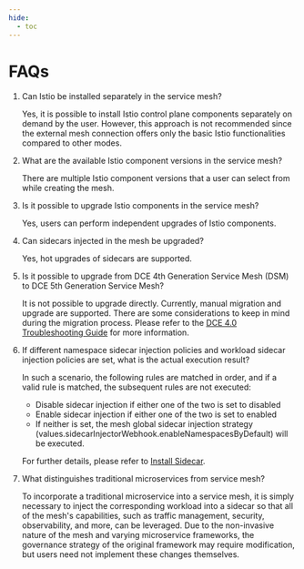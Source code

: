 ```yaml
---
hide:
  - toc
---
```


# FAQs

1. Can Istio be installed separately in the service mesh?

    Yes, it is possible to install Istio control plane components separately on demand by the user. However, this approach is not recommended since the external mesh connection offers only the basic Istio functionalities compared to other modes.

1. What are the available Istio component versions in the service mesh?

    There are multiple Istio component versions that a user can select from while creating the mesh.

1. Is it possible to upgrade Istio components in the service mesh?

    Yes, users can perform independent upgrades of Istio components.

1. Can sidecars injected in the mesh be upgraded?

    Yes, hot upgrades of sidecars are supported.

1. Is it possible to upgrade from DCE 4th Generation Service Mesh (DSM) to DCE 5th Generation Service Mesh?

    It is not possible to upgrade directly. Currently, manual migration and upgrade are supported. There are some considerations to keep in mind during the migration process. Please refer to the [DCE 4.0 Troubleshooting Guide](../troubleshoot/dce4.0-issues.md) for more information.

1. If different namespace sidecar injection policies and workload sidecar injection policies are set, what is the actual execution result?

    In such a scenario, the following rules are matched in order, and if a valid rule is matched, the subsequent rules are not executed:

    - Disable sidecar injection if either one of the two is set to disabled
    - Enable sidecar injection if either one of the two is set to enabled
    - If neither is set, the mesh global sidecar injection strategy (values.sidecarInjectorWebhook.enableNamespacesByDefault) will be executed.

    For further details, please refer to [Install Sidecar](https://istio.io/latest/docs/setup/additional-setup/sidecar-injection/).

1. What distinguishes traditional microservices from service mesh?

    To incorporate a traditional microservice into a service mesh, it is simply necessary to inject the corresponding workload into a sidecar so that all of the mesh's capabilities, such as traffic management, security, observability, and more, can be leveraged. Due to the non-invasive nature of the mesh and varying microservice frameworks, the governance strategy of the original framework may require modification, but users need not implement these changes themselves.
